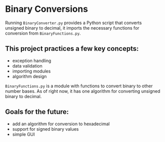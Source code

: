 # Binary Conversions
Running `BinaryConverter.py` provides a Python script that converts unsigned binary to decimal, 
it imports the necessary functions for conversion from `BinaryFunctions.py`.

## This project practices a few key concepts: 

* exception handling
* data validation
* importing modules
* algorithm design

`BinaryFunctions.py` is a module with functions to convert binary to other number bases. 
As of right now, it has one algorithm for converting unsigned binary to decimal.

## Goals for the future:

* add an algorithm for conversion to hexadecimal
* support for signed binary values
* simple GUI
